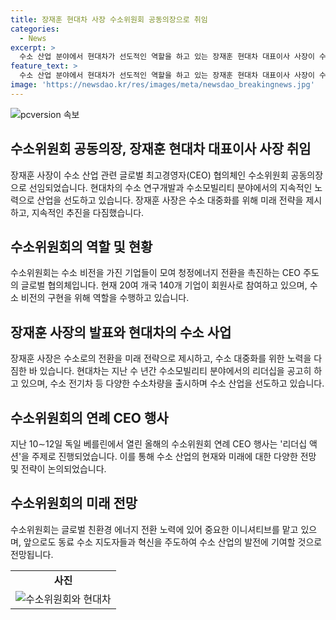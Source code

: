 ```yaml
---
title: 장재훈 현대차 사장 수소위원회 공동의장으로 취임
categories:
  - News
excerpt: >
  수소 산업 분야에서 현대차가 선도적인 역할을 하고 있는 장재훈 현대차 대표이사 사장이 수소위원회 공동의장으로 취임했습니다. 수소위원회는 전 세계 CEO들이 참여하는 수소 비전을 가진 혁신적인 협의체로, 현대차는 1998년부터 수소 연구개발에 집중해 왔으며, 수소 전기차를 양산하고 수소모빌리티 분야에서 선도적인 역할을 하고 있습니다. 장 사장은 수소로의 전환을 미래 전략으로 제시하고 수소 대중화를 추진하겠다는 강력한 의지를 밝혔으며, 수소위원회는 글로벌 친환경 에너지 전환을 주도할 것이라 강조했습니다.
feature_text: >
  수소 산업 분야에서 현대차가 선도적인 역할을 하고 있는 장재훈 현대차 대표이사 사장이 수소위원회 공동의장으로 취임했습니다. 수소위원회는 전 세계 CEO들이 참여하는 수소 비전을 가진 혁신적인 협의체로, 현대차는 1998년부터 수소 연구개발에 집중해 왔으며, 수소 전기차를 양산하고 수소모빌리티 분야에서 선도적인 역할을 하고 있습니다. 장 사장은 수소로의 전환을 미래 전략으로 제시하고 수소 대중화를 추진하겠다는 강력한 의지를 밝혔으며, 수소위원회는 글로벌 친환경 에너지 전환을 주도할 것이라 강조했습니다.
image: 'https://newsdao.kr/res/images/meta/newsdao_breakingnews.jpg'
---
```


<p><img src="https://newsdao.kr/res/images/meta/newsdao_breakingnews.jpg" alt="pcversion 속보" /></p>

<h2 data-ke-size="size26">수소위원회 공동의장, 장재훈 현대차 대표이사 사장 취임</h2>

<p data-ke-size="size16">장재훈 사장이 수소 산업 관련 글로벌 최고경영자(CEO) 협의체인 수소위원회 공동의장으로 선임되었습니다. 현대차의 수소 연구개발과 수소모빌리티 분야에서의 지속적인 노력으로 산업을 선도하고 있습니다. 장재훈 사장은 수소 대중화를 위해 미래 전략을 제시하고, 지속적인 추진을 다짐했습니다.</p>

<h2 data-ke-size="size26">수소위원회의 역할 및 현황</h2>

<p data-ke-size="size16">수소위원회는 수소 비전을 가진 기업들이 모여 청정에너지 전환을 촉진하는 CEO 주도의 글로벌 협의체입니다. 현재 20여 개국 140개 기업이 회원사로 참여하고 있으며, 수소 비전의 구현을 위해 역할을 수행하고 있습니다.</p>

<h2 data-ke-size="size26">장재훈 사장의 발표와 현대차의 수소 사업</h2>

<p data-ke-size="size16">장재훈 사장은 수소로의 전환을 미래 전략으로 제시하고, 수소 대중화를 위한 노력을 다짐한 바 있습니다. 현대차는 지난 수 년간 수소모빌리티 분야에서의 리더십을 공고히 하고 있으며, 수소 전기차 등 다양한 수소차량을 출시하며 수소 산업을 선도하고 있습니다.</p>

<h2 data-ke-size="size26">수소위원회의 연례 CEO 행사</h2>

<p data-ke-size="size16">지난 10∼12일 독일 베를린에서 열린 올해의 수소위원회 연례 CEO 행사는 '리더십 액션'을 주제로 진행되었습니다. 이를 통해 수소 산업의 현재와 미래에 대한 다양한 전망 및 전략이 논의되었습니다.</p>

<h2 data-ke-size="size26">수소위원회의 미래 전망</h2>

<p data-ke-size="size16">수소위원회는 글로벌 친환경 에너지 전환 노력에 있어 중요한 이니셔티브를 맡고 있으며, 앞으로도 동료 수소 지도자들과 혁신을 주도하여 수소 산업의 발전에 기여할 것으로 전망됩니다.</p>

<table>
  <tr>
    <td style="text-align: center; height: 17px;"><b>사진</b></td>
  </tr>
  <tr>
    <td><img src="이미지링크" alt="수소위원회와 현대차" /></td>
  </tr>
</table>


